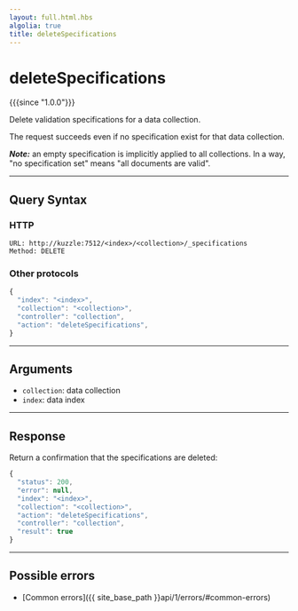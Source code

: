 ```yaml
---
layout: full.html.hbs
algolia: true
title: deleteSpecifications
---
```


# deleteSpecifications

{{{since "1.0.0"}}}

Delete validation specifications for a data collection.

The request succeeds even if no specification exist for that data collection.

***Note:***  an empty specification is implicitly applied to all collections. In a way, "no specification set" means "all documents are valid". 

---

## Query Syntax

### HTTP

```http
URL: http://kuzzle:7512/<index>/<collection>/_specifications
Method: DELETE
```

### Other protocols

```js
{
  "index": "<index>",
  "collection": "<collection>",
  "controller": "collection",
  "action": "deleteSpecifications",
}
```

---

## Arguments

* `collection`: data collection
* `index`: data index

---

## Response

Return a confirmation that the specifications are deleted:

```js
{
  "status": 200,
  "error": null,
  "index": "<index>",
  "collection": "<collection>",
  "action": "deleteSpecifications",
  "controller": "collection",
  "result": true
}
```

---

## Possible errors

- [Common errors]({{ site_base_path }}api/1/errors/#common-errors)
